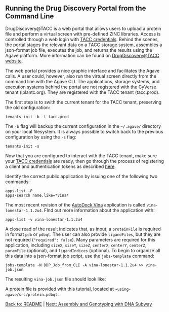 ## Running the Drug Discovery Portal from the Command Line

DrugDiscovery@TACC is a web portal that allows users to upload a protein file and perform a virtual screen with pre-defined ZINC libraries.
Access is controlled through a web login with [TACC credentials](https://portal.tacc.utexas.edu/).
Behind the scenes, the portal stages the relevant data on a TACC storage system, assembles a json-format job file, executes the job, and returns the results using the Agave platform.
More information can be found on [DrugDiscovery@TACC website](https://drugdiscovery.tacc.utexas.edu/).

The web portal provides a nice graphic interface and facilitates the Agave calls.
A user could, however, also run the virtual screen directly from the command line with the Agave CLI.
The applications, storage systems, and execution systems behind the portal are not registered with the CyVerse tenant (iplantc.org).
They are registered with the TACC tenant (tacc.prod).

The first step is to swith the current tenant for the TACC tenant, preserving the old configuration:

```tenants-init -b -t tacc.prod```

The `-b` flag will backup the current configuration in the `~/.agave/` directory on your local filesystem.
It is always possible to switch back to the previous configuration by using the `-s` flag:

```tenants-init -s```

Now that you are configured to interact with the TACC tenant, make sure your [TACC credentials](https://portal.tacc.utexas.edu/) are ready, then go through the process of registering a client and authentication tokens as described [here](initializing.md).

Identify the correct public application by issuing one of the following two commands:

```
apps-list -P
apps-search name.like=*vina*
```

The most recent revision of the [AutoDock Vina](http://vina.scripps.edu/) application is called `vina-lonestar-1.1.2u4`.
FInd out more information about the application with:

```apps-list -v vina-lonestar-1.1.2u4```

A close read of the result indicates that, as input, a `proteinFile` is required in format `pdb` or `pdbqt`.
The user can also provide `ligandFiles`, but they are not required (`"required": false`).
Many parameters are required for this application, including `sizeX`, `sizeY`, `sizeZ`, `centerX`, `centerY`, `centerZ`, `paramFile` (optional), and `ligandIndices` (optional). To begin to organize all this data into a json-format job script, use the `jobs-template` command:

```jobs-template -N DDP_Job_from_CLI -A vina-lonestar-1.1.2u4 >> vina-job.json```

The resulting `vina-job.json` file should look like:

A protein file is provided with this tutorial, located at `~using-agave/src/protein.pdbqt`.


[Back to: README](../README.md) | [Next: Assembly and Genotyping with DNA Subway](dna_subway.md)
